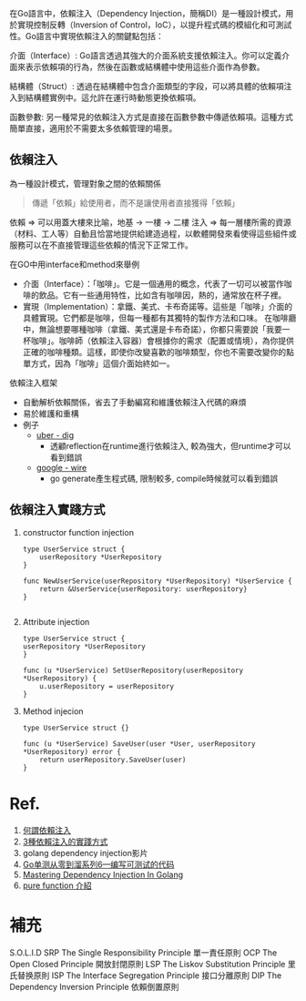 在Go語言中，依賴注入（Dependency Injection，簡稱DI）是一種設計模式，用於實現控制反轉（Inversion of Control，IoC），以提升程式碼的模組化和可測試性。Go語言中實現依賴注入的關鍵點包括：

介面（Interface）: Go語言透過其強大的介面系統支援依賴注入。你可以定義介面來表示依賴項的行為，然後在函數或結構體中使用這些介面作為參數。

結構體（Struct）: 透過在結構體中包含介面類型的字段，可以將具體的依賴項注入到結構體實例中。這允許在運行時動態更換依賴項。

函數參數: 另一種常見的依賴注入方式是直接在函數參數中傳遞依賴項。這種方式簡單直接，適用於不需要太多依賴管理的場景。


## 依賴注入

為一種設計模式，管理對象之間的依賴關係

> 傳遞「依賴」給使用者，而不是讓使用者直接獲得「依賴」

依賴 => 可以用蓋大樓來比喻，地基 -> 一樓 -> 二樓
注入 => 每一層樓所需的資源（材料、工人等）自動且恰當地提供給建造過程，以軟體開發來看使得這些組件或服務可以在不直接管理這些依賴的情況下正常工作。


在GO中用interface和method來舉例 
+ 介面（Interface）：「咖啡」。它是一個通用的概念，代表了一切可以被當作咖啡的飲品。它有一些通用特性，比如含有咖啡因，熱的，通常放在杯子裡。
+ 實現（Implementation）：拿鐵、美式、卡布奇諾等。這些是「咖啡」介面的具體實現。它們都是咖啡，但每一種都有其獨特的製作方法和口味。
在咖啡廳中，無論想要哪種咖啡（拿鐵、美式還是卡布奇諾），你都只需要說「我要一杯咖啡」。咖啡師（依賴注入容器）會根據你的需求（配置或情境），為你提供正確的咖啡種類。這樣，即使你改變喜歡的咖啡類型，你也不需要改變你的點單方式，因為「咖啡」這個介面始終如一。

依賴注入框架
+ 自動解析依賴關係，省去了手動編寫和維護依賴注入代碼的麻煩
+ 易於維護和重構
+ 例子
    + [uber - dig](https://github.com/uber-go/dig)
        + 透顧reflection在runtime進行依賴注入, 較為強大，但runtime才可以看到錯誤
    + [google - wire](https://github.com/google/wire)
        + go generate產生程式碼, 限制較多, compile時候就可以看到錯誤



## 依賴注入實踐方式
1. constructor function injection
    ```golang
    type UserService struct {
        userRepository *UserRepository
    }

    func NewUserService(userRepository *UserRepository) *UserService {
        return &UserService{userRepository: userRepository}
    }


    ```
2. Attribute injection
    ```golang
    type UserService struct {
    userRepository *UserRepository
    }

    func (u *UserService) SetUserRepository(userRepository *UserRepository) {
        u.userRepository = userRepository
    }
    ```
3. Method injecion
    ```golang
    type UserService struct {}

    func (u *UserService) SaveUser(user *User, userRepository *UserRepository) error {
        return userRepository.SaveUser(user)
    }
    ```


# Ref.

1. [何謂依賴注入](https://medium.com/wenchin-rolls-around/%E6%B7%BA%E5%85%A5%E6%B7%BA%E5%87%BA-dependency-injection-ea672ba033ca)
2. [3種依賴注入的實踐方式](https://tehub.com/a/c0W0jZ5qR8)
3. golang dependency injection影片
4. [Go单测从零到溜系列6—编写可测试的代码](https://www.liwenzhou.com/posts/Go/unit-test-6/)
5. [Mastering Dependency Injection In Golang](https://www.youtube.com/watch?v=UX4XjxWcDB4)
6. [pure function 介紹](https://ithelp.ithome.com.tw/articles/10262576)



# 補充
S.O.L.I.D 
SRP The Single Responsibility Principle 單一責任原則
OCP The Open Closed Principle 開放封閉原則
LSP The Liskov Substitution Principle 里氏替换原則
ISP The Interface Segregation Principle 接口分離原則
DIP The Dependency Inversion Principle 依賴倒置原則

